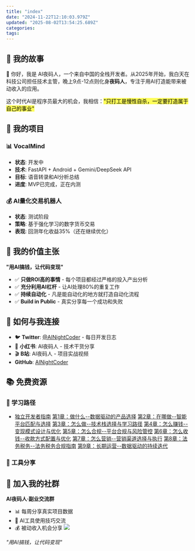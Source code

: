 ```yaml
---
title: "index"
date: "2024-11-22T12:10:03.979Z"
updated: "2025-08-02T13:54:25.689Z"
categories:
tags:
---
```



## 🌙 我的故事

👋 你好，我是 AI夜码人，一个来自中国的全栈开发者。从2025年开始，我白天在科技公司担任技术主管，晚上9点-12点则化身**夜码人**，专注于用AI打造能带来被动收入的应用。

这个时代AI是程序员最大的机会，我相信：<mark style="background: #fefe00A6;">"只打工是慢性自杀，一定要打造属于自己的事业"</mark>

## 🚀 我的项目

### 📊 VocalMind

- **状态**: 开发中
- **技术**: FastAPI + Android + Gemini/DeepSeek API
- **目标**: 语音转录和AI分析总结
- **进度**: MVP已完成，正在内测  

### 💰 AI量化交易机器人

- **状态**: 测试阶段
- **策略**: 基于强化学习的数字货币交易
- **表现**: 回测年化收益35%（还在继续优化）

## 🎯 我的价值主张

**"用AI搞钱，让代码变现"**
- ✅ **只做ROI高的事情** - 每个项目都经过严格的投入产出分析
- ✅ **充分利用AI杠杆** - 让AI处理80%的重复工作
- ✅ **持续自动化** - 凡是能自动化的地方就打造自动化流程
- ✅ **Build in Public** - 真实分享每一个成功和失败

## 🤝 如何与我连接

- 🐦 **Twitter**:  [@AINightCoder](https://x.com/AINightCoder) - 每日开发日志
- 📕 **小红书**: AI夜码人 - 技术干货分享
- 🎬 **B站**: AI夜码人 - 项目实战视频
- **GitHub**:  [AINightCoder](https://github.com/AINightCoder)

## 📚 免费资源

  

### 📖 学习路径

- [独立开发者指南](fe8977322821828bbf8760ce221e114b3b702818)
 [第1章：做什么--数据驱动的产品选择](e71980b8573cd8663a37b7f50835159b27ee7fc2)
 [第2章：在哪做--智能平台匹配与选择](5e7580bb50fcb1f1ff23d2168f671777171dbd9f)
 [第3章：怎么做--技术栈选择与学习路径](c333de12cfdd8a68bb4b5e9032eaf501f1d81c09)
 [第4章：怎么赚钱--变现模式设计与优化](ee6eb28a81e4547e8710733236827cb16440b561)
 [第5章：怎么合规--平台合规与风险管控](e1d1f13eeab1302b2db5ff78908405736ef50833)
 [第6章：怎么收钱--收款方式配置与优化](4824f1e82001482dd8198cdc1329b8b54bc96780)
 [第7章：怎么营销--营销渠道选择与执行](bcd5e6d4ae41ed98380ba90f2352b123739e439c)
 [第8章：法务税务--法务税务合规指南](a87db31b0ffa8cfb7d32b202dae004e715546df6)
 [第9章：长期运营--数据驱动的持续迭代](538d6cdb33ebd10abf329006d1b133bb51514e02)

### 🔧 工具分享

  

## 🎁 加入我的社群

**AI夜码人·副业交流群**
- 📊 每周分享真实项目数据
- 🤖 AI工具使用技巧交流
- 💰 被动收入机会分享
![](/images/wechat_qrcode.png)

*"用AI搞钱，让代码变现"*
